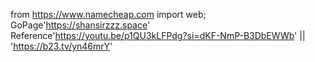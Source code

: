 from https://www.namecheap.com import web;
GoPage'https://shansirzzz.space'
Reference'https://youtu.be/p1QU3kLFPdg?si=dKF-NmP-B3DbEWWb' || 'https://b23.tv/yn46mrY'